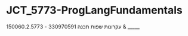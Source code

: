 JCT_5773-ProgLangFundamentals
=============================

150060.2.5773 - עקרונות שפות תכנה
330970591 & _____
